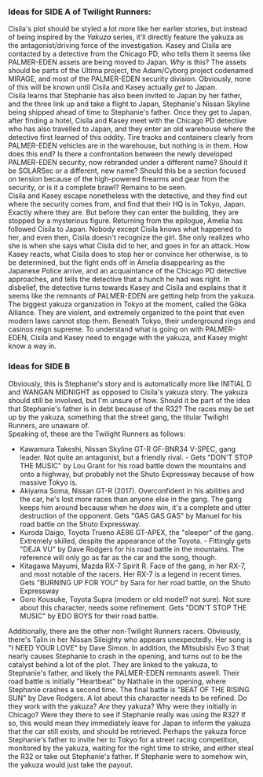 ### Ideas for SIDE A of Twilight Runners: 
Cisila's plot should be styled a lot more like her earlier stories, but instead of being inspired by the *Yakuza* series, it'll directly feature the yakuza as the antagonist/driving force of the investigation. Kasey and Cisila are contacted by a detective from the Chicago PD, who tells them it seems like PALMER-EDEN assets are being moved to Japan. *Why* is this? The assets should be parts of the Ultima project, the Adam/Cyborg project codenamed MIRAGE, and most of the PALMER-EDEN security division. Obviously, none of this will be known until Cisila and Kasey actually *get* to Japan. \
Cisila learns that Stephanie has also been invited to Japan by her father, and the three link up and take a flight to Japan, Stephanie's Nissan Skyline being shipped ahead of time to Stephanie's father. Once they get to Japan, after finding a hotel, Cisila and Kasey meet with the Chicago PD detective who has also travelled to Japan, and they enter an old warehouse where the detective first learned of this oddity. Tire tracks and containers clearly from PALMER-EDEN vehicles are in the warehouse, but nothing is in them. How does this end? Is there a confrontation between the newly developed PALMER-EDEN security, now rebranded under a different name? Should it be SOLARSec or a different, new name? Should this be a section focused on tension because of the high-powered firearms and gear from the security, or is it a complete brawl? Remains to be seen. \
Cisila and Kasey escape nonetheless with the detective, and they find out where the security comes from, and find that their HQ is in Tokyo, Japan. Exactly where they are. But before they can enter the building, they are stopped by a mysterious figure. Returning from the epilogue, Amelia has followed Cisila to Japan. Nobody except Cisila knows what happened to her, and even then, Cisila doesn't recognize the girl. She only realizes who she is when she says what Cisila did to her, and goes in for an attack. How Kasey reacts, what Cisila does to stop her or convince her otherwise, is to be determined, but the fight ends off in Amelia disappearing as the Japanese Police arrive, and an acquaintance of the Chicago PD detective approaches, and tells the detective that a hunch he had was right. In disbelief, the detective turns towards Kasey and Cisila and explains that it seems like the remnants of PALMER-EDEN are getting help from the yakuza. The biggest yakuza organization in Tokyo at the moment, called the Gōka Alliance. They are violent, and extremely organized to the point that even modern laws cannot stop them. Beneath Tokyo, their underground rings and casinos reign supreme. To understand what is going on with PALMER-EDEN, Cisila and Kasey need to engage with the yakuza, and Kasey might know a way in.

### Ideas for SIDE B
Obviously, this is Stephanie's story and is automatically more like INITIAL D and WANGAN MIDNIGHT as opposed to Cisila's yakuza story. The yakuza should still be involved, but I'm unsure of how. Should it be part of the idea that Stephanie's father is in debt because of the R32? The races may be set up by the yakuza, something that the street gang, the titular Twilight Runners, are unaware of. \
Speaking of, these are the Twilight Runners as follows: 
- Kawamura Takeshi, Nissan Skyline GT-R GF-BNR34 V-SPEC, gang leader. Not quite an antagonist, but a friendly rival. - Gets "DON'T STOP THE MUSIC" by Lou Grant for his road battle down the mountains and onto a highway, but probably not the Shuto Expressway because of how massive Tokyo is. 
- Akiyama Soma, Nissan GT-R (2017). Overconfident in his abilities and the car, he's lost more races than anyone else in the gang. The gang keeps him around because when he *does* win, it's a complete and utter destruction of the opponent. Gets "GAS GAS GAS" by Manuel for his road battle on the Shuto Expressway.
- Kuroda Daigo, Toyota Trueno AE86 GT-APEX, the "sleeper" of the gang. Extremely skilled, despite the appearance of the Toyota. - Fittingly gets "DEJA VU" by Dave Rodgers for his road battle in the mountains. The reference will only go as far as the car and the song, though.
- Kitagawa Mayumi, Mazda RX-7 Spirit R. Face of the gang, in her RX-7, and most notable of the racers. Her RX-7 is a legend in recent times. Gets "BURNING UP FOR YOU" by Sara for her road battle, on the Shuto Expressway
- Goro Kousuke, Toyota Supra (modern or old model? not sure). Not sure about this character, needs some refinement. Gets "DON'T STOP THE MUSIC" by EDO BOYS for their road battle.

Additionally, there are the other non-Twilight Runners racers. Obviously, there's Talin in her Nissan Sileighty who appears unexpectedly. Her song is "I NEED YOUR LOVE" by Dave Simon. In addition, the Mitsubishi Evo 3 that nearly causes Stephanie to crash in the opening, and turns out to be the catalyst behind a lot of the plot. They are linked to the yakuza, to Stephanie's father, and likely the PALMER-EDEN remnants aswell. Their road battle is initially "Heartbeat" by Nathalie in the opening, where Stephanie crashes a second time. The final battle is "BEAT OF THE RISING SUN" by Dave Rodgers. A lot about this character needs to be refined. Do they work with the yakuza? *Are* they yakuza? Why were they initially in Chicago? Were they there to see if Stephanie really was using the R32? If so, this would mean they immediately leave for Japan to inform the yakuza that the car still exists, and should be retrieved. Perhaps the yakuza force Stephanie's father to invite her to Tokyo for a street racing competition, monitored by the yakuza, waiting for the right time to strike, and either steal the R32 or take out Stephanie's father. If Stephanie were to somehow win, the yakuza would just take the payout.
